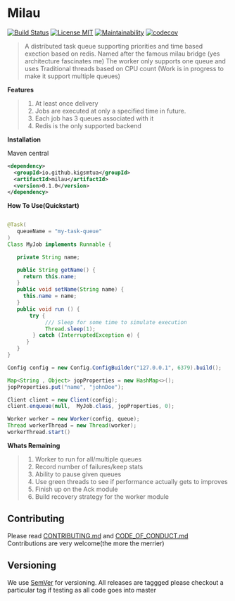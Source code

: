 # Milau
[![Build Status](https://travis-ci.org/kigsmtua/milau.svg?branch=master)](https://travis-ci.org/kigsmtua/milau) [![License MIT](https://img.shields.io/github/license/mashape/apistatus.svg)](https://github.com/kigsmtua/milau/blob/master/LICENSE) [![Maintainability](https://api.codeclimate.com/v1/badges/c092be6110abdbb2857d/maintainability)](https://codeclimate.com/github/kigsmtua/milau/maintainability) [![codecov](https://codecov.io/gh/kigsmtua/milau/branch/master/graph/badge.svg)](https://codecov.io/gh/kigsmtua/milau)


> A distributed task queue supporting priorities and time based exection based on redis. Named after the famous milau bridge (yes architecture fascinates me)
> The worker only supports one queue and uses Traditional threads based on CPU count (Work is in progress to make it support multiple queues)

**Features**
> 1. At least once delivery
> 2. Jobs are executed at only a specified time in future.
> 3. Each job has 3 queues associated with it
> 4. Redis is the only supported backend

**Installation**

Maven central

```xml
<dependency>
  <groupId>io.github.kigsmtua</groupId>
  <artifactId>milau</artifactId>
  <version>0.1.0</version>
</dependency>
```

**How To Use(Quickstart)**

```java

@Task(
   queueName = "my-task-queue"
)
Class MyJob implements Runnable {

   private String name;

   public String getName() {
     return this.name;
   }
   public void setName(String name) {
     this.name = name;
   }
   public void run () {
       try {
            /// Sleep for some time to simulate execution
            Thread.sleep(1);
        } catch (InterruptedException e) {
      }
   }
}

Config config = new Config.ConfigBuilder("127.0.0.1", 6379).build();

Map<String , Object> jopProperties = new HashMap<>();
jopProperties.put("name", "johnDoe");

Client client = new Client(config);
client.enqueue(null,  MyJob.class, jopProperties, 0);

Worker worker = new Worker(config, queue);
Thread workerThread = new Thread(worker);
workerThread.start()

```

**Whats Remaining**
> 1. Worker to run for all/multiple queues
> 2. Record number of failures/keep stats
> 3. Ability to pause given queues
> 4. Use green threads to see if performance actually gets to improves
> 5. Finish up on the Ack module
> 6. Build recovery strategy for the worker module

## Contributing
Please read [CONTRIBUTING.md](https://github.com/kigsmtua/milau/blob/master/CONTRIBUTING.md) and [CODE_OF_CONDUCT.md](https://github.com/kigsmtua/milau/blob/master/CODE_OF_CONDUCT.md)
Contributions are very welcome(the more the merrier)

## Versioning
We use [SemVer](https://semver.org/) for versioning. All releases are taggged please checkout a particular tag if testing as all code goes into master
